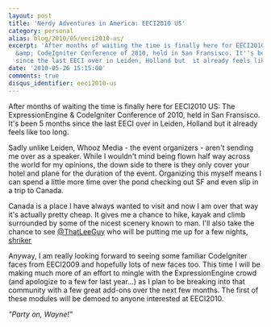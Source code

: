 ```yaml
---
layout: post
title: 'Nerdy Adventures in America: EECI2010 US'
category: personal
alias: blog/2010/05/eeci2010-us/
excerpt: 'After months of waiting the time is finally here for EECI2010 US: the ExpressionEngine
  &amp; CodeIgniter Conference of 2010, held in San Fransisco. It''s been 5 months
  since the last EECI over in Leiden, Holland but  it already feels like too long. '
date: '2010-05-26 15:15:00'
comments: true
disqus_identifier: eeci2010-us
---
```


After months of waiting the time is finally here for EECI2010 US: The ExpressionEngine & CodeIgniter Conference of 2010, held in San Fransisco. It's been 5 months since the last EECI over in Leiden, Holland but it already feels like too long.

Sadly unlike Leiden, Whooz Media - the event organizers - aren't sending me over as a speaker. While I wouldn't mind being flown half way across the world for my opinions, the down side to there is they only cover your hotel and plane for the duration of the event. Organizing this myself means I can spend a little more time over the pond checking out SF and even slip in a trip to Canada.

Canada is a place I have always wanted to visit and now I am over that way it's actually pretty cheap. It gives me a chance to hike, kayak and climb surrounded by some of the nicest scenery known to man. I'll also take the chance to see [@ThatLeeGuy](http://twitter.com/thatleeguy) who will be putting me up for a few nights, [shriker](http://twitter.com/shriker)

Anyway, I am really looking forward to seeing some familiar CodeIgniter faces from EECI2009 and hopefully lots of new faces too. This time I will be making much more of an effort to mingle with the ExpressionEngine crowd (and apologize to a few for last year...) as I plan to be breaking into that community with a few great add-ons over the next few months. The first of these modules will be demoed to anyone interested at EECI2010.

_"Party on, Wayne!"_
